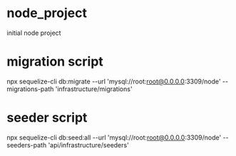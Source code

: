 # node_project
initial node project
# migration script
npx sequelize-cli db:migrate --url 'mysql://root:root@0.0.0.0:3309/node' --migrations-path 'infrastructure/migrations'
# seeder script
npx sequelize-cli db:seed:all --url 'mysql://root:root@0.0.0.0:3309/node' --seeders-path 'api/infrastructure/seeders'
